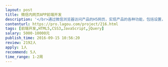 ```yaml
---                
layout: post       
title: 微信内网页APP前端开发           
description: '</br>通过微信浏览器访问产品的H5网页，实现产品的各种功能，包括设置，投资，发帖，图表显示</br></br>样式与设计需要保持高度一致，需要能够兼容多种机型的显示</br></br>需要能够有时间安排现场联调</br>'     
contenturl: https://pro.lagou.com/project/216.html      
tags: [前端开发,HTML5,CSS3,JavaScript,jQuery]            
salary: 5000-10000元          
publish_time: 2016-09-15 10:56:20         
review: 2192人                   
apply: 1人                   
recommend: 5人                   
time_range: 1-2周              
---                 
```

